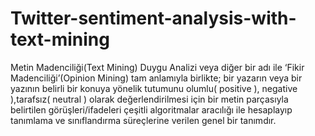 # Twitter-sentiment-analysis-with-text-mining
Metin Madenciliği(Text Mining) Duygu Analizi veya diğer bir adı ile ‘Fikir Madenciliği’(Opinion Mining) tam anlamıyla birlikte; bir yazarın veya bir yazının belirli bir konuya yönelik tutumunu olumlu( positive ), negative ),tarafsız( neutral ) olarak değerlendirilmesi için bir metin parçasıyla belirtilen görüşleri/ifadeleri çeşitli algoritmalar aracılığı ile hesaplayıp tanımlama ve sınıflandırma süreçlerine verilen genel bir tanımdır.
